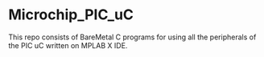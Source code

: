 # Microchip_PIC_uC
This repo consists of BareMetal C programs for using all the peripherals of the PIC uC written on MPLAB X IDE.
